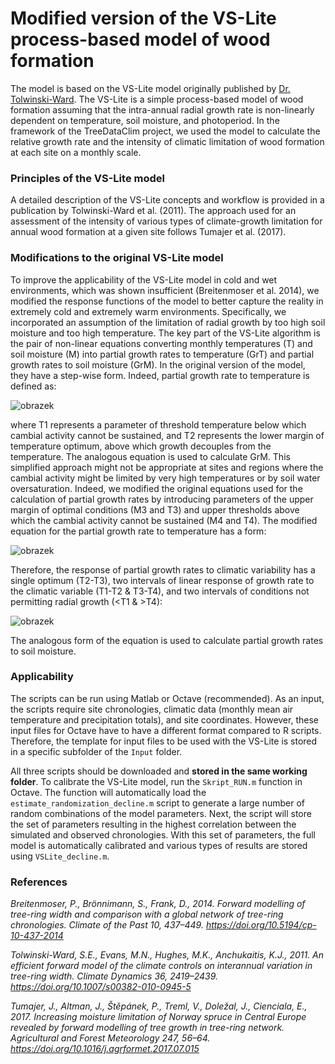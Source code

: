 # Modified version of the VS-Lite process-based model of wood formation

The model is based on the VS-Lite model originally published by [Dr. Tolwinski-Ward](https://www.suztw.com/). The VS-Lite is a simple process-based model of wood formation assuming that the intra-annual radial growth rate is non-linearly dependent on temperature, soil moisture, and photoperiod. In the framework of the TreeDataClim project, we used the model to calculate the relative growth rate and the intensity of climatic limitation of wood formation at each site on a monthly scale.

### Principles of the VS-Lite model
A detailed description of the VS-Lite concepts and workflow is provided in a publication by Tolwinski-Ward et al. (2011). The approach used for an assessment of the intensity of various types of climate-growth limitation for annual wood formation at a given site follows Tumajer et al. (2017).

### Modifications to the original VS-Lite model
To improve the applicability of the VS-Lite model in cold and wet environments, which was shown insufficient (Breitenmoser et al. 2014), we modified the response functions of the model to better capture the reality in extremely cold and extremely warm environments. Specifically, we incorporated an assumption of the limitation of radial growth by too high soil moisture and too high temperature. The key part of the VS-Lite algorithm is the pair of non-linear equations converting monthly temperatures (T) and soil moisture (M) into partial growth rates to temperature (GrT) and partial growth rates to soil moisture (GrM). In the original version of the model, they have a step-wise form. Indeed, partial growth rate to temperature is defined as:

![obrazek](https://user-images.githubusercontent.com/25429975/235633230-8a457e73-59ab-4061-983d-ac4bd05d13b0.png)

where T1 represents a parameter of threshold temperature below which cambial activity cannot be sustained, and T2 represents the lower margin of temperature optimum, above which growth decouples from the temperature. The analogous equation is used to calculate GrM. This simplified approach might not be appropriate at sites and regions where the cambial activity might be limited by very high temperatures or by soil water oversaturation. Indeed, we modified the original equations used for the calculation of partial growth rates by introducing parameters of the upper margin of optimal conditions (M3 and T3) and upper thresholds above which the cambial activity cannot be sustained (M4 and T4). The modified equation for the partial growth rate to temperature has a form:

![obrazek](https://user-images.githubusercontent.com/25429975/235633135-add0da4c-e62b-45d6-a990-f2f7d88dcd0c.png)

Therefore, the response of partial growth rates to climatic variability has a single optimum (T2-T3), two intervals of linear response of growth rate to the climatic variable (T1-T2 & T3-T4), and two intervals of conditions not permitting radial growth (<T1 & >T4):

![obrazek](https://user-images.githubusercontent.com/25429975/235648004-205298de-78ba-4be6-9074-69b1f53a3fbb.png)

The analogous form of the equation is used to calculate partial growth rates to soil moisture.


### Applicability
The scripts can be run using Matlab or Octave (recommended). As an input, the scripts require site chronologies, climatic data (monthly mean air temperature and precipitation totals), and site coordinates. However, these input files for Octave have to have a different format compared to R scripts. Therefore, the template for input files to be used with the VS-Lite is stored in a specific subfolder of the `Input` folder.

All three scripts should be downloaded and **stored in the same working folder**. To calibrate the VS-Lite model, run the `Skript_RUN.m` function in Octave. The function will automatically load the `estimate_randomization_decline.m` script to generate a large number of random combinations of the model parameters. Next, the script will store the set of parameters resulting in the highest correlation between the simulated and observed chronologies. With this set of parameters, the full model is automatically calibrated and various types of results are stored using `VSLite_decline.m`.

### References
*Breitenmoser, P., Brönnimann, S., Frank, D., 2014. Forward modelling of tree-ring width and comparison with a global network of tree-ring chronologies. Climate of the Past 10, 437–449. https://doi.org/10.5194/cp-10-437-2014*

*Tolwinski-Ward, S.E., Evans, M.N., Hughes, M.K., Anchukaitis, K.J., 2011. An efficient forward model of the climate controls on interannual variation in tree-ring width. Climate Dynamics 36, 2419–2439. https://doi.org/10.1007/s00382-010-0945-5*

*Tumajer, J., Altman, J., Štěpánek, P., Treml, V., Doležal, J., Cienciala, E., 2017. Increasing moisture limitation of Norway spruce in Central Europe revealed by forward modelling of tree growth in tree-ring network. Agricultural and Forest Meteorology 247, 56–64. https://doi.org/10.1016/j.agrformet.2017.07.015*
